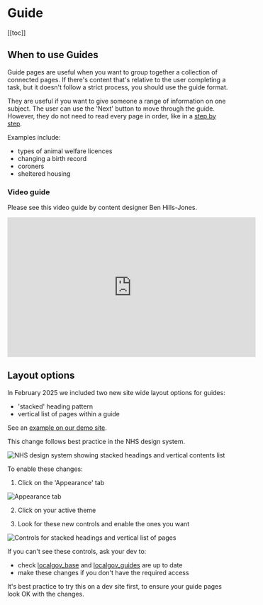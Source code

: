 # Guide

[[toc]]

## When to use Guides

Guide pages are useful when you want to group together a collection of connected pages. If there's content that's relative to the user completing a task, but it doesn't follow a strict process, you should use the guide format. 

They are useful if you want to give someone a range of information on one subject. The user can use the 'Next' button to move through the guide. However, they do not need to read every page in order, like in a [step by step](/content/features/step-by-step.html).

Examples include:

* types of animal welfare licences
* changing a birth record
* coroners
* sheltered housing

### Video guide

Please see this video guide by content designer Ben Hills-Jones.

<iframe width="560" height="315" src="https://www.youtube.com/embed/nwk-hXkDanc" title="YouTube video player" frameborder="0" allow="accelerometer; autoplay; clipboard-write; encrypted-media; gyroscope; picture-in-picture" allowfullscreen></iframe>

## Layout options

In February 2025 we included two new site wide layout options for guides:

* 'stacked' heading pattern
* vertical list of pages within a guide

See an [example on our demo site](https://demo.localgovdrupal.org/node/37/travel-passes-and-support/blue-badges/apply-blue-badge). 

This change follows best practice in the NHS design system.

![NHS design system showing stacked headings and vertical contents list](https://github.com/user-attachments/assets/1999f4a3-697f-411c-84ad-de8784b0c092)

To enable these changes:

1. Click on the 'Appearance' tab
   
![Appearance tab](https://github.com/user-attachments/assets/c1363a8c-fca7-480d-b9e6-7eaf6ea0fdb8)

2. Click on your active theme

3. Look for these new controls and enable the ones you want
   
![Controls for stacked headings and vertical list of pages](https://github.com/user-attachments/assets/1dded88c-0860-499d-96d4-1526df2208c2)

If you can't see these controls, ask your dev to:

* check [localgov_base](https://github.com/localgovdrupal/localgov_base) and [localgov_guides](https://github.com/localgovdrupal/localgov_guides) are up to date
* make these changes if you don't have the required access

It's best practice to try this on a dev site first, to ensure your guide pages look OK with the changes.
